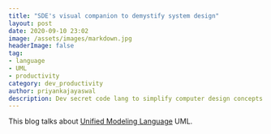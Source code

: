 ```yaml
---
title: "SDE's visual companion to demystify system design"
layout: post
date: 2020-09-10 23:02
image: /assets/images/markdown.jpg
headerImage: false
tag:
- language
- UML
- productivity
category: dev_productivity
author: priyankajayaswal
description: Dev secret code lang to simplify computer design concepts.
---
```


This blog talks about [Unified Modeling Language](https://en.wikipedia.org/wiki/Unified_Modeling_Language) UML.
